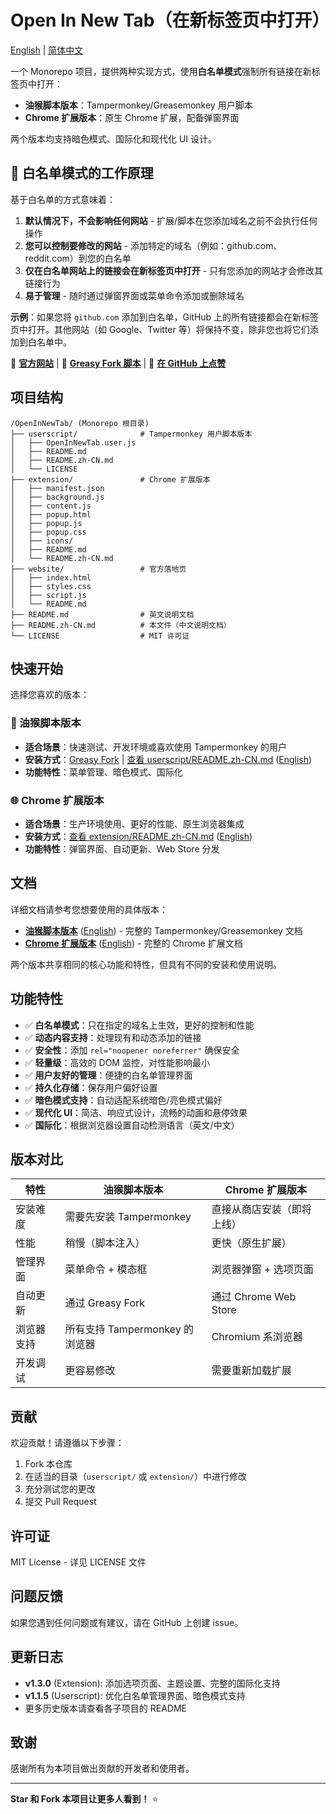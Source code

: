 # Open In New Tab（在新标签页中打开）

[English](README.md) | [简体中文](README.zh-CN.md)

一个 Monorepo 项目，提供两种实现方式，使用**白名单模式**强制所有链接在新标签页中打开：

-   **油猴脚本版本**：Tampermonkey/Greasemonkey 用户脚本
-   **Chrome 扩展版本**：原生 Chrome 扩展，配备弹窗界面

两个版本均支持暗色模式、国际化和现代化 UI 设计。

## 🎯 白名单模式的工作原理

基于白名单的方式意味着：

1. **默认情况下，不会影响任何网站** - 扩展/脚本在您添加域名之前不会执行任何操作
2. **您可以控制要修改的网站** - 添加特定的域名（例如：github.com、reddit.com）到您的白名单
3. **仅在白名单网站上的链接会在新标签页中打开** - 只有您添加的网站才会修改其链接行为
4. **易于管理** - 随时通过弹窗界面或菜单命令添加或删除域名

**示例**：如果您将 `github.com` 添加到白名单，GitHub 上的所有链接都会在新标签页中打开。其他网站（如 Google、Twitter 等）将保持不变，除非您也将它们添加到白名单中。

📖 **[官方网站](https://open-in-new-tab.vercel.app/)** | 🎯 **[Greasy Fork 脚本](https://greasyfork.org/en/scripts/551033-open-in-new-tab)** | 🌟 **[在 GitHub 上点赞](https://github.com/xiaowulang-turbo/OpenInNewTab)**

## 项目结构

```
/OpenInNewTab/ (Monorepo 根目录)
├── userscript/              # Tampermonkey 用户脚本版本
│   ├── OpenInNewTab.user.js
│   ├── README.md
│   ├── README.zh-CN.md
│   └── LICENSE
├── extension/               # Chrome 扩展版本
│   ├── manifest.json
│   ├── background.js
│   ├── content.js
│   ├── popup.html
│   ├── popup.js
│   ├── popup.css
│   ├── icons/
│   ├── README.md
│   └── README.zh-CN.md
├── website/                 # 官方落地页
│   ├── index.html
│   ├── styles.css
│   ├── script.js
│   └── README.md
├── README.md                # 英文说明文档
├── README.zh-CN.md          # 本文件（中文说明文档）
└── LICENSE                  # MIT 许可证
```

## 快速开始

选择您喜欢的版本：

### 🚀 油猴脚本版本

-   **适合场景**：快速测试、开发环境或喜欢使用 Tampermonkey 的用户
-   **安装方式**：[Greasy Fork](https://greasyfork.org/zh-CN/scripts/551033-open-in-new-tab) | [查看 userscript/README.zh-CN.md](userscript/README.zh-CN.md#安装) ([English](userscript/README.md#installation))
-   **功能特性**：菜单管理、暗色模式、国际化

### 🌐 Chrome 扩展版本

-   **适合场景**：生产环境使用、更好的性能、原生浏览器集成
-   **安装方式**：[查看 extension/README.zh-CN.md](extension/README.zh-CN.md#安装) ([English](extension/README.md#installation))
-   **功能特性**：弹窗界面、自动更新、Web Store 分发

## 文档

详细文档请参考您想要使用的具体版本：

-   **[油猴脚本版本](userscript/README.zh-CN.md)** ([English](userscript/README.md)) - 完整的 Tampermonkey/Greasemonkey 文档
-   **[Chrome 扩展版本](extension/README.zh-CN.md)** ([English](extension/README.md)) - 完整的 Chrome 扩展文档

两个版本共享相同的核心功能和特性，但具有不同的安装和使用说明。

## 功能特性

-   ✅ **白名单模式**：只在指定的域名上生效，更好的控制和性能
-   ✅ **动态内容支持**：处理现有和动态添加的链接
-   ✅ **安全性**：添加 `rel="noopener noreferrer"` 确保安全
-   ✅ **轻量级**：高效的 DOM 监控，对性能影响最小
-   ✅ **用户友好的管理**：便捷的白名单管理界面
-   ✅ **持久化存储**：保存用户偏好设置
-   ✅ **暗色模式支持**：自动适配系统暗色/亮色模式偏好
-   ✅ **现代化 UI**：简洁、响应式设计，流畅的动画和悬停效果
-   ✅ **国际化**：根据浏览器设置自动检测语言（英文/中文）

## 版本对比

| 特性       | 油猴脚本版本                   | Chrome 扩展版本            |
| ---------- | ------------------------------ | -------------------------- |
| 安装难度   | 需要先安装 Tampermonkey        | 直接从商店安装（即将上线） |
| 性能       | 稍慢（脚本注入）               | 更快（原生扩展）           |
| 管理界面   | 菜单命令 + 模态框              | 浏览器弹窗 + 选项页面      |
| 自动更新   | 通过 Greasy Fork               | 通过 Chrome Web Store      |
| 浏览器支持 | 所有支持 Tampermonkey 的浏览器 | Chromium 系浏览器          |
| 开发调试   | 更容易修改                     | 需要重新加载扩展           |

## 贡献

欢迎贡献！请遵循以下步骤：

1. Fork 本仓库
2. 在适当的目录（`userscript/` 或 `extension/`）中进行修改
3. 充分测试您的更改
4. 提交 Pull Request

## 许可证

MIT License - 详见 LICENSE 文件

## 问题反馈

如果您遇到任何问题或有建议，请在 GitHub 上创建 issue。

## 更新日志

-   **v1.3.0** (Extension): 添加选项页面、主题设置、完整的国际化支持
-   **v1.1.5** (Userscript): 优化白名单管理界面、暗色模式支持
-   更多历史版本请查看各子项目的 README

## 致谢

感谢所有为本项目做出贡献的开发者和使用者。

---

**Star 和 Fork 本项目让更多人看到！** ⭐
